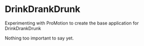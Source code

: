 DrinkDrankDrunk
===============

Experimenting with ProMotion to create the base application for DrinkDrankDrunk

Nothing too important to say yet.
